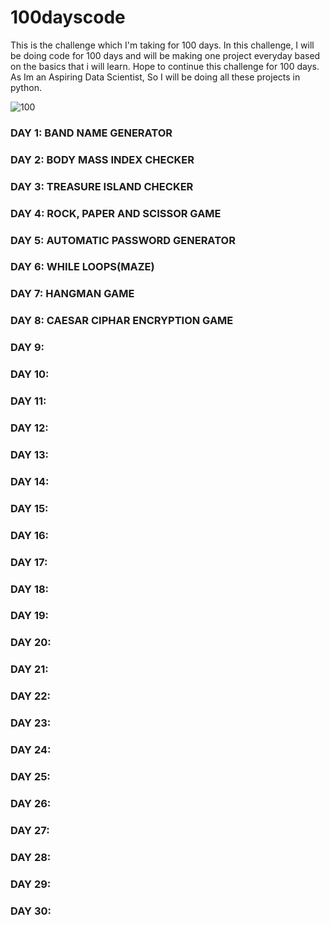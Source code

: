 # 100dayscode
This is the challenge which I'm taking for 100 days.
In this challenge, I will be doing code for 100 days and will be making one project everyday based on the basics that i will learn.
Hope to continue this challenge for 100 days.
As Im an Aspiring Data Scientist, So I will be doing all these projects in python.

![100](https://user-images.githubusercontent.com/65107802/118361595-c8ece180-b5a9-11eb-9662-06e926fd9484.jpg)

### DAY 1: BAND NAME GENERATOR
### DAY 2: BODY MASS INDEX CHECKER
### DAY 3: TREASURE ISLAND CHECKER
### DAY 4: ROCK, PAPER AND SCISSOR GAME
### DAY 5: AUTOMATIC PASSWORD GENERATOR
### DAY 6: WHILE LOOPS(MAZE)
### DAY 7: HANGMAN GAME
### DAY 8: CAESAR CIPHAR ENCRYPTION GAME
### DAY 9:
### DAY 10:
### DAY 11:
### DAY 12:
### DAY 13:
### DAY 14:
### DAY 15:
### DAY 16:
### DAY 17:
### DAY 18:
### DAY 19:
### DAY 20:
### DAY 21:
### DAY 22:
### DAY 23:
### DAY 24:
### DAY 25:
### DAY 26:
### DAY 27:
### DAY 28:
### DAY 29:
### DAY 30:



